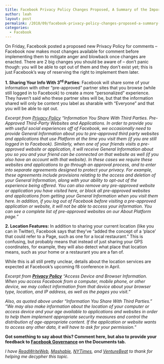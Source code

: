 ```yaml
---
title: Facebook Privacy Policy Changes Proposed, A Summary of the Important Stuff
author: leah
layout: post
permalink: /2010/09/facebook-privacy-policy-changes-proposed-a-summary-of-the-important-stuff/
categories:
  - Facebook
---
```

On Friday, Facebook posted a proposed new Privacy Policy for comments &#8211; Facebook now makes most changes available for comment before implementing them to mitigate anger and blowback once changes are enacted. There are 2 big changes you should be aware of – don’t panic though: you will be able to opt out of them and they don&#8217;t exist yet; this is just Facebook&#8217;s way of reserving the right to implement them later.

**1. Sharing Your Info With 3<sup>rd</sup> Parties**: Facebook will share some of your information with other “pre-approved” partner sites that you browse (while still logged in to Facebook) to create a more “personalized” experience. They haven’t said who these partner sites will be, but that the information shared will only be content you label as sharable with “Everyone” and that you will be able to opt out.

*Excerpt from [Privacy Policy][1] &#8220;Information You Share With Third Parties. Pre-Approved Third-Party Websites and Applications. In order to provide you with useful social experiences off of Facebook, we occasionally need to provide General Information about you to pre-approved third party websites and applications that use Platform at the time you visit them (if you are still logged in to Facebook). Similarly, when one of your friends visits a pre-approved website or application, it will receive General Information about you so you and your friend can be connected on that website as well (if you also have an account with that website). In these cases we require these websites and applications to go through an approval process, and to enter into separate agreements designed to protect your privacy. For example, these agreements include provisions relating to the access and deletion of your General Information, along with your ability to opt-out of the experience being offered. You can also remove any pre-approved website or application you have visited here, or block all pre-approved websites and applications from getting your General Information when you visit them here. In addition, if you log out of Facebook before visiting a pre-approved application or website, it will not be able to access your information. You can see a complete list of pre-approved websites on our About Platform page.”*

**2. Location Features:** In addition to sharing your current location (like you can in Twitter), Facebook says that they’ve “added the concept of a ‘place’ that could refer to a Page, such as one for a local restaurant.” This is confusing, but probably means that instead of just sharing your GPS coordinates, for example, they will also detect what place that location means, such as your home or a restaurant you are a fan of.

While this is all still pretty unclear, details about the location services are expected at Facebook’s upcoming f8 conference in April.

*Excerpt from **[Privacy Policy][1]** &#8220;Access Device and Browser Information. When you access Facebook from a computer, mobile phone, or other device, we may collect information from that device about your browser type, location, and IP address, as well as the pages you visit.&#8221;*

*Also, as quoted above under &#8220;Information You Share With Third Parties.&#8221; &#8220;We may also make information about the location of your computer or access device and your age available to applications and websites in order to help them implement appropriate security measures and control the distribution of age-appropriate content. If the application or website wants to access any other data, it will have to ask for your permission.*&#8221;

**<span lang="EN">Got something to say about this? Comment here, but also to provide your feedback to <a href="http://www.facebook.com/fbsitegovernance">Facebook Governance</a> on the Documents tab.</span>**

*<span lang="EN">I have <a href="http://www.readwriteweb.com">ReadWriteWeb</a>, <a href="http://www.mashable.com">Mashable</a>, <a href="http://www.nytimes.com">NYTimes</a>, and <a href="http://www.venturebeat.com">VentureBeat</a> to thank for helping me decypher this topic.</span>*

 [1]: http://www.facebook.com/note.php?note_id=10150162286770301